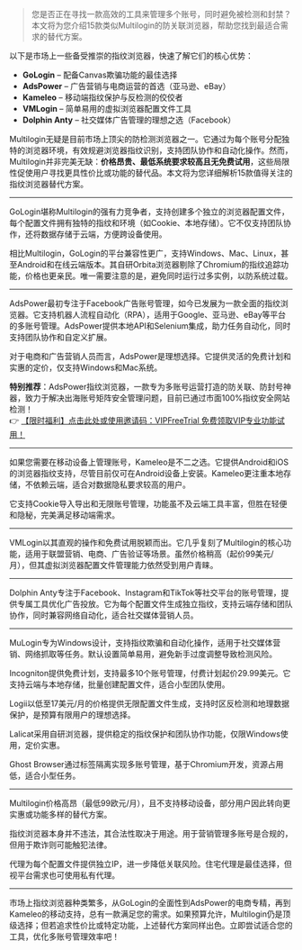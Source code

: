 
> 您是否正在寻找一款高效的工具来管理多个账号，同时避免被检测和封禁？本文将为您介绍15款类似Multilogin的防关联浏览器，帮助您找到最适合需求的替代方案。


以下是市场上一些备受推崇的指纹浏览器，快速了解它们的核心优势：

- **GoLogin** – 配备Canvas欺骗功能的最佳选择  
- **AdsPower** – 广告营销与电商运营的首选（亚马逊、eBay）  
- **Kameleo** – 移动端指纹保护与反检测的佼佼者  
- **VMLogin** – 简单易用的虚拟浏览器配置文件工具  
- **Dolphin Anty** – 社交媒体广告管理的理想之选（Facebook）  


Multilogin无疑是目前市场上顶尖的防检测浏览器之一。它通过为每个账号分配独特的浏览器环境，有效规避浏览器指纹识别，支持团队协作和自动化操作。然而，Multilogin并非完美无缺：**价格昂贵、最低系统要求较高且无免费试用**，这些局限性促使用户寻找更具性价比或功能的替代品。本文将为您详细解析15款值得关注的指纹浏览器替代方案。

---


GoLogin堪称Multilogin的强有力竞争者，支持创建多个独立的浏览器配置文件，每个配置文件拥有独特的指纹和环境（如Cookie、本地存储）。它不仅支持团队协作，还将数据存储于云端，方便跨设备使用。

相比Multilogin，GoLogin的平台兼容性更广，支持Windows、Mac、Linux，甚至Android和在线云端版本。其自研Orbita浏览器剔除了Chromium的指纹追踪功能，价格也更亲民。唯一需要注意的是，避免同时运行过多实例，以防系统过载。

---


AdsPower最初专注于Facebook广告账号管理，如今已发展为一款全面的指纹浏览器。它支持机器人流程自动化（RPA），适用于Google、亚马逊、eBay等平台的多账号管理。AdsPower提供本地API和Selenium集成，助力任务自动化，同时支持团队协作和自定义扩展。

对于电商和广告营销人员而言，AdsPower是理想选择。它提供灵活的免费计划和实惠的定价，仅支持Windows和Mac系统。

**特别推荐**：AdsPower指纹浏览器，一款专为多账号运营打造的防关联、防封号神器，致力于解决出海账号矩阵安全管理问题，目前已通过市面100%指纹安全网站检测！  
👉 [【限时福利】点击此处或使用邀请码：VIPFreeTrial 免费领取VIP专业功能试用！](https://bit.ly/adspower_free)

---


如果您需要在移动设备上管理账号，Kameleo是不二之选。它提供Android和iOS的浏览器指纹支持，尽管目前仅可在Android设备上安装。Kameleo更注重本地存储，不依赖云端，适合对数据隐私要求较高的用户。

它支持Cookie导入导出和无限账号管理，功能虽不及云端工具丰富，但胜在轻便和隐秘，完美满足移动端需求。

---


VMLogin以其直观的操作和免费试用脱颖而出。它几乎复刻了Multilogin的核心功能，适用于联盟营销、电商、广告验证等场景。虽然价格稍高（起价99美元/月），但其虚拟浏览器配置文件管理能力依然受到用户青睐。

---


Dolphin Anty专注于Facebook、Instagram和TikTok等社交平台的账号管理，提供专属工具优化广告投放。它为每个配置文件生成独立指纹，支持云端存储和团队协作，同时兼容网络自动化，适合社交媒体营销人员。

---



MuLogin专为Windows设计，支持指纹欺骗和自动化操作，适用于社交媒体营销、网络抓取等任务。默认设置简单易用，避免新手过度调整导致检测风险。


Incogniton提供免费计划，支持最多10个账号管理，付费计划起价29.99美元。它支持云端与本地存储，批量创建配置文件，适合小型团队使用。


Logii以低至17美元/月的价格提供无限配置文件生成，支持时区反检测和地理数据保护，是预算有限用户的理想选择。


Lalicat采用自研浏览器，提供稳定的指纹保护和团队协作功能，仅限Windows使用，定价实惠。


Ghost Browser通过标签隔离实现多账号管理，基于Chromium开发，资源占用低，适合小型任务。

---



Multilogin价格高昂（最低99欧元/月），且不支持移动设备，部分用户因此转向更实惠或功能多样的替代方案。


指纹浏览器本身并不违法，其合法性取决于用途。用于营销管理多账号是合规的，但用于欺诈则可能触犯法律。


代理为每个配置文件提供独立IP，进一步降低关联风险。住宅代理是最佳选择，但视平台需求也可使用私有代理。

---


市场上指纹浏览器种类繁多，从GoLogin的全面性到AdsPower的电商专精，再到Kameleo的移动支持，总有一款满足您的需求。如果预算允许，Multilogin仍是顶级选择；但若追求性价比或特定功能，上述替代方案同样出色。立即尝试适合您的工具，优化多账号管理效率吧！
